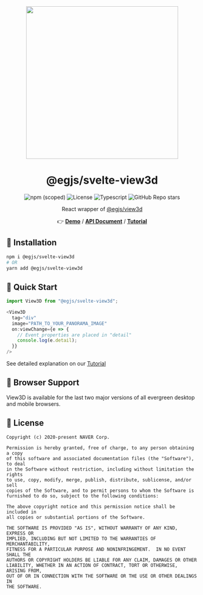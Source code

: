 <center>

<img width="400" src="https://naver.github.io/egjs-view3d/poster/cube.png">

# @egjs/svelte-view3d

<img alt="npm (scoped)" src="https://img.shields.io/npm/v/@egjs/svelte-view3d?logo=npm"></img>
<img alt="License" src="https://img.shields.io/github/license/naver/egjs-view3d" />
<img alt="Typescript" src="https://img.shields.io/static/v1.svg?label=&message=TypeScript&color=294E80&style=flat-square&logo=typescript" />
<img alt="GitHub Repo stars" src="https://img.shields.io/github/stars/naver/egjs-view3d?style=social" />

React wrapper of <a href="https://github.com/naver/egjs-view3d">@egjs/view3d</a>

👉 **[Demo](https://naver.github.io/egjs-view3d)** / **[API Document](https://naver.github.io/egjs-view3d/docs/api/View3D)** / **[Tutorial](https://naver.github.io/egjs-view3d/docs/)**

</center>

## 🔹 Installation

```sh
npm i @egjs/svelte-view3d
# OR
yarn add @egjs/svelte-view3d
```

## 🔹 Quick Start
```js
import View3D from "@egjs/svelte-view3d";

<View3D
  tag="div"
  image="PATH_TO_YOUR_PANORAMA_IMAGE"
  on:viewChange={e => {
    // Event properties are placed in "detail"
    console.log(e.detail);
  }}
/>
```

See detailed explanation on our [Tutorial](https://naver.github.io/egjs-view3d/docs/)

## 🔹 Browser Support
View3D is available for the last two major versions of all evergreen desktop and mobile browsers.

## 🔹 License
```
Copyright (c) 2020-present NAVER Corp.

Permission is hereby granted, free of charge, to any person obtaining a copy
of this software and associated documentation files (the "Software"), to deal
in the Software without restriction, including without limitation the rights
to use, copy, modify, merge, publish, distribute, sublicense, and/or sell
copies of the Software, and to permit persons to whom the Software is
furnished to do so, subject to the following conditions:

The above copyright notice and this permission notice shall be included in
all copies or substantial portions of the Software.

THE SOFTWARE IS PROVIDED "AS IS", WITHOUT WARRANTY OF ANY KIND, EXPRESS OR
IMPLIED, INCLUDING BUT NOT LIMITED TO THE WARRANTIES OF MERCHANTABILITY,
FITNESS FOR A PARTICULAR PURPOSE AND NONINFRINGEMENT.  IN NO EVENT SHALL THE
AUTHORS OR COPYRIGHT HOLDERS BE LIABLE FOR ANY CLAIM, DAMAGES OR OTHER
LIABILITY, WHETHER IN AN ACTION OF CONTRACT, TORT OR OTHERWISE, ARISING FROM,
OUT OF OR IN CONNECTION WITH THE SOFTWARE OR THE USE OR OTHER DEALINGS IN
THE SOFTWARE.
```
